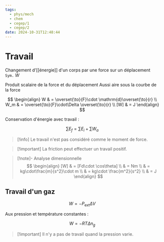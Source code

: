 ```yaml
---
tags:
  - phys/mech
  - chem
  - cegep/1
  - cegep/2
date: 2024-10-31T12:48:44
---
```


# Travail

Changement d'[[énergie]] d'un corps par une force sur un déplacement
`Sym.` $W$

Produit scalaire de la force et du déplacement
Aussi aire sous la courbe de la force

$$
\begin{align}
W & = \overset{\to}{F}\cdot \mathrm{d}\overset{\to}{r} \\
W_m & = \overset{\to}{F}\cdot\Delta \overset{\to}{r} \\
[W] & = J
\end{align}
$$

Conservation d'énergie avec travail :

$$
\sum E_f = \sum E_i + \sum W_a
$$

> [!info] Le travail n'est pas considéré comme le moment de force.

> [!important] La friction peut effectuer un travail positif.

> [!note]- Analyse dimensionnelle
> $$
> \begin{align}
> [W] & = [Fd\cdot \cos\theta] \\
>  & = Nm \\
>  & = kg\cdot\frac{m}{s^2}\cdot m \\
>  & = kg\cdot \frac{m^2}{s^2} \\
>  & = J
> \end{align}
> $$

## Travail d'un gaz

$$
W = -P_\text{ext}\Delta V
$$

Aux pression et température constantes :

$$
W = -RT\Delta n_g
$$

> [!important] Il n'y a pas de travail quand la pression varie.
